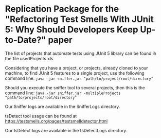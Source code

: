 # Replication Package for the "Refactoring Test Smells With JUnit 5: Why Should Developers Keep Up-to-Date?" paper

The list of projects that automate tests using JUnit 5 library can be found ih the file usedProjects.xls

Considering that you have a project, or projects, already cloned to your machine, to find JUnit 5 features to a single project, use the following command line:
```java -jar sniffer.jar "path/to/project/root/directory"```

Should you execute the sniffer tool to several projects, then this is the command line:
```java -jar sniffer.jar -multipleProjects "path/to/projects/root/directory"```

Our Sniffer logs are available in the SnifferLogs directory.

tsDetect tool usage can be found at https://testsmells.org/pages/testsmelldetector.html

Our tsDetect logs are available in the tsDetectLogs directory.
